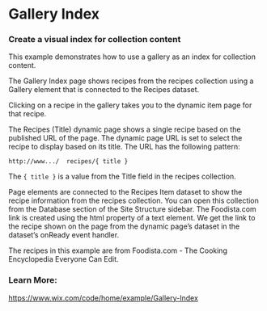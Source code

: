 # Gallery Index
### Create a visual index for collection content

This example demonstrates how to use a gallery as an index for collection content.

The Gallery Index page shows recipes from the recipes collection using a Gallery element that is connected to the Recipes dataset.

Clicking on a recipe in the gallery takes you to the dynamic item page for that recipe.

The Recipes (Title) dynamic page shows a single recipe based on the published URL of the page. The dynamic page URL is set to select the recipe to display based on its title. The URL has the following pattern:

``
http://www.../  recipes/{ title }
``

The  ``{ title }``  is a value from the Title field in the recipes collection.

Page elements are connected to the Recipes Item dataset to show the recipe information from the recipes collection. You can open this collection from the Database section of the Site Structure sidebar. The Foodista.com link is created using the html property of a text element. We get the link to the recipe shown on the page from the dynamic page’s dataset in the dataset’s onReady event handler.

The recipes in this example are from Foodista.com - The Cooking Encyclopedia Everyone Can Edit.

### Learn More:
https://www.wix.com/code/home/example/Gallery-Index
